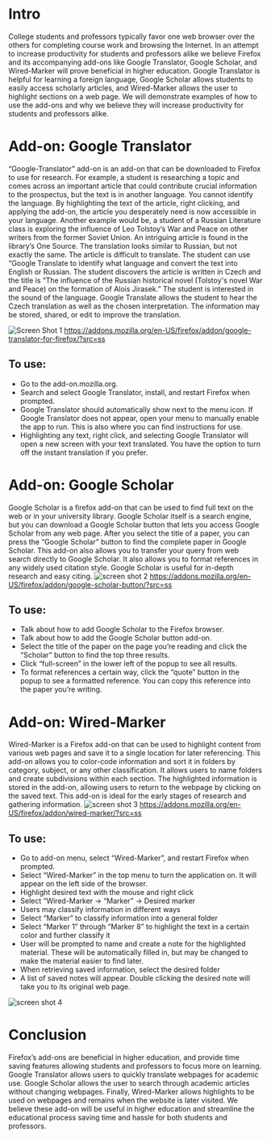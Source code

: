 # Intro

College students and professors typically favor one web browser over the others for completing course work and browsing the Internet. In an attempt to increase productivity for students and professors alike we believe Firefox and its accompanying add-ons like Google Translator, Google Scholar, and Wired-Marker will prove beneficial in higher education. Google Translator is helpful for learning a foreign language, Google Scholar allows students to easily access scholarly articles, and Wired-Marker allows the user to highlight sections on a web page. We will demonstrate examples of how to use the add-ons and why we believe they will increase productivity for students and professors alike. 

 
# Add-on: Google Translator
 	

“Google-Translator” add-on is an add-on that can be downloaded to Firefox to use for research. For example, a student is researching a topic and comes across an important article that could contribute crucial information to the prospectus, but the text is in another language. You cannot identify the language. By highlighting the text of the article, right clicking, and applying the add-on, the article you desperately need is now accessible in your language. Another example would be, a student of a Russian Literature class is exploring the influence of Leo Tolstoy’s War and Peace on other writers from the former Soviet Union. An intriguing article is found in the library’s One Source. The translation looks similar to Russian, but not exactly the same. The article is difficult to translate. The student can use “Google Translate to identify what language and convert the text into English or Russian. The student discovers the article is written in Czech and the title is “The influence of the Russian historical novel (Tolstoy's novel War and Peace) on the formation of Alois Jirasek.” The student is interested in the sound of the language. Google Translate allows the student to hear the Czech translation as well as the chosen interpretation. The information may be stored, shared, or edit to improve the translation.

![Screen Shot 1](https://github.com/crawfordmoore/Firefox/blob/master/multimedia/Screen%20Shot%202016-10-18%20at%205.57.40%20PM.png?raw=true)
https://addons.mozilla.org/en-US/firefox/addon/google-translator-for-firefox/?src=ss
## To use:
* Go to the add-on.mozilla.org.
* Search and select Google Translator, install, and restart Firefox when prompted.
* Google Translator should automatically show next to the menu icon. If Google Translator does not appear, open your menu to manually enable the app to run. This is also where you can find instructions for use.
* Highlighting any text, right click, and selecting Google Translator will open a new screen with your text translated. You have the option to turn off the instant translation if you prefer.	

# Add-on: Google Scholar


Google Scholar is a firefox add-on that can be used to find full text on the web or in your university library. Google Scholar itself is a search engine, but you can download a Google Scholar button that lets you access Google Scholar from any web page. After you select the title of a paper, you can press the “Google Scholar” button to find the complete paper in Google Scholar. This add-on also allows you to transfer your query from web search directly to Google Scholar. It also allows you to format references in any widely used citation style. Google Scholar is useful for in-depth research and easy citing.
![screen shot 2](https://github.com/crawfordmoore/Firefox/blob/master/multimedia/Screen%20Shot%202016-10-18%20at%205.59.05%20PM.png?raw=true)
https://addons.mozilla.org/en-US/firefox/addon/google-scholar-button/?src=ss
## To use:
* Talk about how to add Google Scholar to the Firefox browser.
* Talk about how to add the Google Scholar button add-on.
* Select the title of the paper on the page you’re reading and click the “Scholar” button to find the top three results.
* Click “full-screen” in the lower left of the popup to see all results.
* To format references a certain way, click the “quote” button in the popup to see a formatted reference. You can copy this reference into the paper you’re writing.

# Add-on: Wired-Marker
Wired-Marker is a Firefox add-on that can be used to highlight content from various web pages and save it to a single location for later referencing. This add-on allows you to color-code information and sort it in folders by category, subject, or any other classification. It allows users to name folders and create subdivisions within each section. The highlighted information is stored in the add-on, allowing users to return to the webpage by clicking on the saved text. This add-on is ideal for the early stages of research and gathering information. 
![screen shot 3](https://github.com/crawfordmoore/Firefox/blob/master/multimedia/Screen%20Shot%202016-10-18%20at%205.58.07%20PM.png?raw=true)
https://addons.mozilla.org/en-US/firefox/addon/wired-marker/?src=ss
## To use:

* Go to add-on menu, select “Wired-Marker”, and restart Firefox when prompted.
* Select “Wired-Marker” in the top menu to turn the application on. It will appear on the left side of the browser.
* Highlight desired text with the mouse and right click
* Select “Wired-Marker → “Marker” → Desired marker
* Users may classify information in different ways
* Select “Marker” to classify information into a general folder
* Select “Marker 1” through “Marker 8” to highlight the text in a certain color and further classify it
* User will be prompted to name and create a note for the highlighted material. These will be automatically filled in, but may be changed to make the material easier to find later. 
* When retrieving saved information, select the desired folder
* A list of saved notes will appear. Double clicking the desired note will take you to its original web page.  

![screen shot 4](https://github.com/crawfordmoore/Firefox/blob/master/multimedia/Screen%20Shot%202016-10-18%20at%206.20.12%20PM.png?raw=true) 
 
# Conclusion

Firefox’s add-ons are beneficial in higher education, and provide time saving features allowing students and professors to focus more on learning. Google Translator allows users to quickly translate webpages for academic use.  Google Scholar allows the user to search through academic articles without changing webpages.  Finally, Wired-Marker allows highlights to be used on webpages and remains when the website is later visited.  We believe these add-on will be useful in higher education and streamline the educational process saving time and hassle for both students and professors. 

